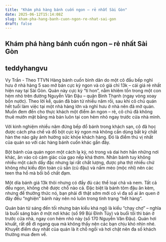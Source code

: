 ```yaml
---
title: "Khám phá hàng bánh cuốn ngon – rẻ nhất Sài Gòn"
date: 2025-06-12T15:14:08Z
slug: kham-pha-hang-banh-cuon-ngon-re-nhat-sai-gon
draft: false
---
```


## Khám phá hàng bánh cuốn ngon – rẻ nhất Sài Gòn

## teddyhangvu

Vy Trần - Theo TTVN
Hàng bánh cuốn bình dân do một cô đầu bếp nghỉ hưu ở nhà hàng 5 sao mở bán cực kỳ ngon và có giá chỉ 13k – cái giá rẻ nhất hiện nay tại Sài Gòn.
Quán này cực kỳ “tí hon”, nằm khiêm tốn trong một con hẻm nhỏ trên đường Nguyễn Văn Đậu – quận Bình Thạnh (ngay vòng xoay bồn nước). Theo lời kể, quán đã bán từ nhiều năm rồi, sau khi cô chủ quán hết tuổi làm việc tại một nhà hàng lớn và nghỉ hưu ở nhà nên đã mở quán. Muốn đem đến cho thực khách một điểm ăn ngon – rẻ, cô chủ đã không thuê mướn mặt bằng mà bán luôn tại con hẻm nhỏ ngay trước cửa nhà mình. 





Với kinh nghiệm nhiều năm đứng bếp đổ bánh trong khách sạn, cô đã học được cách pha chế và đổ bột cực kỳ ngon mà không cần dùng bất kỳ chất hàn the nào gây ảnh hưởng sức khỏe khách hàng. Đó là điểm thú vị nhất của quán so với các hàng bánh cuốn khác gần đây.




 






Bột bánh của quán ngon một cách lạ kỳ, nó trong và dai hơn hẳn những nơi khác, ăn vào có cảm giác của gạo nếp khá thơm. Nhân bánh tuy không nhiều một cách dầy đặc nhưng lại rất chất lượng, được pha thịt nhiều chứ không như kiểu độn toàn củ sắn (củ đậu) và nấm mèo (mộc nhĩ) nên các teen tha hồ mà bồi bổ chất đạm. 











Một dĩa bánh giá 13k thôi nhưng có đầy đủ các thể loại chả và nem. Tất cả đều ngon, không chê được chỗ nào cả. Đặc biệt là bánh tôm đậu ăn kèm, nhưng để thưởng thức nó, bạn phải đi thật sớm mới có vì đa số ai ăn quen ở đây đều “nghiện” bánh này nên nó luôn trong tình trạng “hết hàng”.



Quán bán từ sáng đến tối nhưng bán kiểu khá ngộ là kiểu “chạy chợ” – nghĩa là buổi sáng bán ở một nơi khác (số 99 Bùi Đình Túy) và buổi tối thì bán ở trước cửa nhà, ngay con hẻm nhỏ này (số 170 Nguyễn Văn Đậu). Quán hơi khuất, rất dễ đi ngang qua mà không thấy nên các bạn chịu khó nhìn nhé. Khuyết điểm duy nhất của quán là ít chỗ ngồi và hơi chật nên đa số khách thường mua đem về.